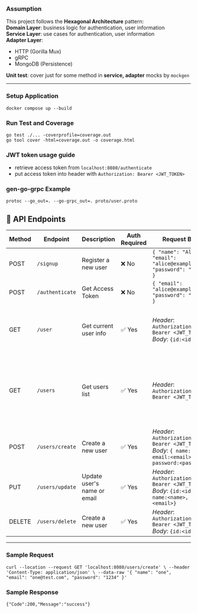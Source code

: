 ### Assumption
This project follows the **Hexagonal Architecture** pattern:  
**Domain Layer**: business logic for authentication, user information  
**Service Layer**: use cases for authentication, user information  
**Adapter Layer**:
- HTTP (Gorilla Mux)
- gRPC
- MongoDB (Persistence)

**Unit test**: cover just for some method in **service, adapter** mocks by `mockgen`

---

### Setup Application
`docker compose up --build`

### Run Test and Coverage
`go test ./... -coverprofile=coverage.out`  
`go tool cover -html=coverage.out -o coverage.html`

### JWT token usage guide
 - retrieve access token from `localhost:8080/authenticate`
 - put access token into header with `Authorization: Bearer <JWT_TOKEN>`

### gen-go-grpc Example
`protoc --go_out=. --go-grpc_out=. proto/user.proto`

## 📘 API Endpoints

| Method | Endpoint      | Description           | Auth Required | Request Body                                                                                       | Response Example                                                                                     |
|--------|---------------|-----------------------|----------------|----------------------------------------------------------------------------------------------------|------------------------------------------------------------------------------------------------------|
| POST   | `/signup`     | Register a new user   | ❌ No          | `{ "name": "Alice", "email": "alice@example.com", "password": "123456" }`                          | `201 Created`                                                                                        |
| POST   | `/authenticate`      | Get Access Token            | ❌ No          | `{ "email": "alice@example.com", "password": "123456" }`                                           | `{ "token": "eyJhbGciOi..." }`                                                                       |
| GET    | `/user`   | Get current user info | ✅ Yes         | _Header_: `Authorization: Bearer <JWT_TOKEN>`  _Body_: `{id:<id>}`                                          | `{code: 201, message: "success", data:{ "id": "1", "name": "one", "email": "one@example.com" }}`                           |
| GET    | `/users`   | Get users list | ✅ Yes         | _Header_: `Authorization: Bearer <JWT_TOKEN>`                                                      | `{code: 201, message: "success"}, data: [{ "id": "1", "name": "one", "email": "one@example.com" },{ "id": "2", "name": "two", "email": "two@example.com" }]}`                           |
| POST    | `/users/create`   | Create a new user | ✅ Yes         | _Header_: `Authorization: Bearer <JWT_TOKEN>`   _Body_: `{ name:<name>, email:<email>, password:<password>}`                                                    | `{code: 201, message: "success"}`                           |
| PUT    | `/users/update`   | Update user's name or email | ✅ Yes         | _Header_: `Authorization: Bearer <JWT_TOKEN>  `    _Body_: `{id:<id>, name:<name>, email:<email>}`                                                    | `{code: 200, message: "success"}`                           |
| DELETE    | `/users/delete`   | Create a new user | ✅ Yes         | _Header_: `Authorization: Bearer <JWT_TOKEN>`  _Body_: `{id:<id>}`                                                      | `{code: 200, message: "success"}`                           |

---

### Sample Request
`curl --location --request GET 'localhost:8080/users/create' \
--header 'Content-Type: application/json' \
--data-raw '{
    "name": "one",
    "email": "one@test.com",
    "password": "1234"
}'`

### Sample Response
`{"Code":200,"Message":"success"}`

